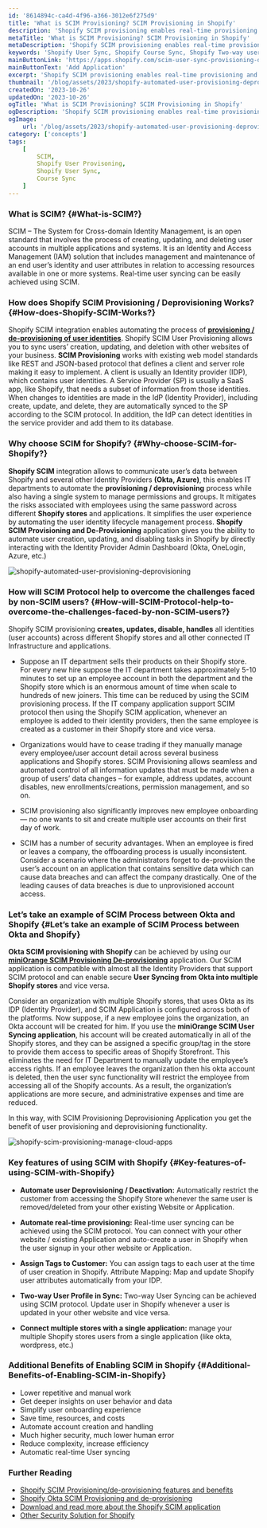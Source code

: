 ```yaml
---
id: '8614894c-ca4d-4f96-a366-3012e6f275d9'
title: 'What is SCIM Provisioning? SCIM Provisioning in Shopify'
description: 'Shopify SCIM provisioning enables real-time provisioning and deprovisioning of users and automates user syncing between your application and Shopify.'
metaTitle: 'What is SCIM Provisioning? SCIM Provisioning in Shopify'
metaDescription: 'Shopify SCIM provisioning enables real-time provisioning and deprovisioning of users and automates user syncing between your application and Shopify.'
keywords: 'Shopify User Sync, Shopify Course Sync, Shopify Two-way user sync, Sync SCIM Provisioning'
mainButtonLink: 'https://apps.shopify.com/scim-user-sync-provisioning-deprovisioning'
mainButtonText: 'Add Application'
excerpt: 'Shopify SCIM provisioning enables real-time provisioning and deprovisioning of users and automates user syncing between your application and Shopify.'
thumbnail: '/blog/assets/2023/shopify-automated-user-provisioning-deprovisioning.webp'
createdOn: '2023-10-26'
updatedOn: '2023-10-26'
ogTitle: 'What is SCIM Provisioning? SCIM Provisioning in Shopify'
ogDescription: 'Shopify SCIM provisioning enables real-time provisioning and deprovisioning of users and automates user syncing between your application and Shopify.'
ogImage:
    url: '/blog/assets/2023/shopify-automated-user-provisioning-deprovisioning.webp'
category: ['concepts']
tags:
    [
		SCIM,
		Shopify User Provisoning,
		Shopify User Sync,
		Course Sync
    ]
---
```


### What is SCIM? {#What-is-SCIM?}

SCIM – The System for Cross-domain Identity Management, is an open standard that involves the process of creating, updating, and deleting user accounts in multiple applications and systems. It is an Identity and Access Management (IAM) solution that includes management and maintenance of an end user’s identity and user attributes in relation to accessing resources available in one or more systems. Real-time user syncing can be easily achieved using SCIM.

### How does Shopify SCIM Provisioning / Deprovisioning Works? {#How-does-Shopify-SCIM-Works?}

Shopify SCIM integration enables automating the process of [**provisioning / de-provisioning of user identities**](https://www.miniorange.com/products/user-provisioning). Shopify SCIM User Provisioning allows you to sync users’ creation, updating, and deletion with other websites of your business. **SCIM Provisioning** works with existing web model standards like REST and JSON-based protocol that defines a client and server role making it easy to implement. A client is usually an Identity provider (IDP), which contains user identities. A Service Provider (SP) is usually a SaaS app, like Shopify, that needs a subset of information from those identities. When changes to identities are made in the IdP (Identity Provider), including create, update, and delete, they are automatically synced to the SP according to the SCIM protocol. In addition, the IdP can detect identities in the service provider and add them to its database.

### Why choose SCIM for Shopify? {#Why-choose-SCIM-for-Shopify?}

**Shopify SCIM** integration allows to communicate user’s data between Shopify and several other Identity Providers **(Okta, Azure)**, this enables IT departments to automate the **provisioning / deprovisioning** process while also having a single system to manage permissions and groups. It mitigates the risks associated with employees using the same password across different **Shopify stores** and applications. It simplifies the user experience by automating the user identity lifecycle management process. **Shopify SCIM Provisioning and De-Provisioning** application gives you the ability to automate user creation, updating, and disabling tasks in Shopify by directly interacting with the Identity Provider Admin Dashboard (Okta, OneLogin, Azure, etc.)

![shopify-automated-user-provisioning-deprovisioning](/blog/assets/2023/shopify-automated-user-provisioning-deprovisioning.webp)

### How will SCIM Protocol help to overcome the challenges faced by non-SCIM users? {#How-will-SCIM-Protocol-help-to-overcome-the-challenges-faced-by-non-SCIM-users?}

Shopify SCIM provisioning **creates, updates, disable, handles** all identities (user accounts) across different Shopify stores and all other connected IT Infrastructure and applications.

- Suppose an IT department sells their products on their Shopify store. For every new hire suppose the IT department takes approximately 5-10 minutes to set up an employee account in both the department and the Shopify store which is an enormous amount of time when scale to hundreds of new joiners. This time can be reduced by using the SCIM provisioning process. If the IT company application support SCIM protocol then using the Shopify SCIM application, whenever an employee is added to their identity providers, then the same employee is created as a customer in their Shopify store and vice versa.

- Organizations would have to cease trading if they manually manage every employee/user account detail across several business applications and Shopify stores. SCIM Provisioning allows seamless and automated control of all information updates that must be made when a group of users’ data changes – for example, address updates, account disables, new enrollments/creations, permission management, and so on.

- SCIM provisioning also significantly improves new employee onboarding — no one wants to sit and create multiple user accounts on their first day of work.

- SCIM has a number of security advantages. When an employee is fired or leaves a company, the offboarding process is usually inconsistent. Consider a scenario where the administrators forget to de-provision the user’s account on an application that contains sensitive data which can cause data breaches and can affect the company drastically. One of the leading causes of data breaches is due to unprovisioned account access.

### Let’s take an example of SCIM Process between Okta and Shopify {#Let’s take an example of SCIM Process between Okta and Shopify}

**Okta SCIM provisioning with Shopify** can be achieved by using our [**miniOrange SCIM Provisioning De-provisioning**](https://www.miniorange.com/products/user-provisioning) application. Our SCIM application is compatible with almost all the Identity Providers that support SCIM protocol and can enable secure **User Syncing from Okta into multiple Shopify stores** and vice versa.

Consider an organization with multiple Shopify stores, that uses Okta as its IDP (Identity Provider), and SCIM Application is configured across both of the platforms. Now suppose, if a new employee joins the organization, an Okta account will be created for him. If you use the **miniOrange SCIM User Syncing application**, his account will be created automatically in all of the Shopify stores, and they can be assigned a specific group/tag in the store to provide them access to specific areas of Shopify Storefront. This eliminates the need for IT Department to manually update the employee’s access rights. If an employee leaves the organization then his okta account is deleted, then the user sync functionality will restrict the employee from accessing all of the Shopify accounts. As a result, the organization’s applications are more secure, and administrative expenses and time are reduced.

In this way, with SCIM Provisioning Deprovisioning Application you get the benefit of user provisioning and deprovisioning functionality.

![shopify-scim-provisioning-manage-cloud-apps](/blog/assets/2023/shopify-scim-provisioning-manage-cloud-apps.webp)

### Key features of using SCIM with Shopify {#Key-features-of-using-SCIM-with-Shopify}

- **Automate user Deprovisioning / Deactivation:** Automatically restrict the customer from accessing the Shopify Store whenever the same user is removed/deleted from your other existing Website or Application.

- **Automate real-time provisioning:** Real-time user syncing can be achieved using the SCIM protocol. You can connect with your other website / existing Application and auto-create a user in Shopify when the user signup in your other website or Application.

- **Assign Tags to Customer:** You can assign tags to each user at the time of user creation in Shopify.
  Attribute Mapping: Map and update Shopify user attributes automatically from your IDP.

- **Two-way User Profile in Sync:** Two-way User Syncing can be achieved using SCIM protocol. Update user in Shopify whenever a user is updated in your other website and vice versa.

- **Connect multiple stores with a single application:** manage your multiple Shopify stores users from a single application (like okta, wordpress, etc.)

### Additional Benefits of Enabling SCIM in Shopify {#Additional-Benefits-of-Enabling-SCIM-in-Shopify}

- Lower repetitive and manual work
- Get deeper insights on user behavior and data
- Simplify user onboarding experience
- Save time, resources, and costs
- Automate account creation and handling
- Much higher security, much lower human error
- Reduce complexity, increase efficiency
- Automatic real-time User syncing

### Further Reading

- [Shopify SCIM Provisioning/de-provisioning features and benefits](https://plugins.miniorange.com/shopify-scim-user-provisioning)
- [Shopify Okta SCIM Provisioning and de-provisioning](https://plugins.miniorange.com/shopify-okta-scim-provisioning-guide)
- [Download and read more about the Shopify SCIM application](https://apps.shopify.com/scim-user-sync-provisioning-deprovisioning)
- [Other Security Solution for Shopify](https://plugins.miniorange.com/shopify)
